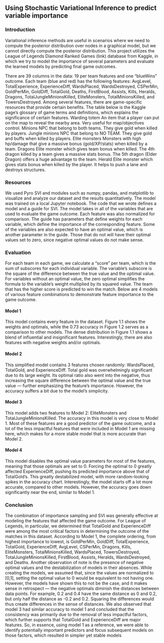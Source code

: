 ## Using Stochastic Variational Inference to predict variable importance

### Introduction
  Variational inference methods are useful in scenarios where we need to compute the posterior distribution over nodes in a graphical model, but we cannot directly compute the posterior distribution.
This project utilizes the League of Legends Diamond Ranked Games (link) database from Kaggle, in which we try to model the importance of several parameters and evaluate the learned models by predicting final game outcomes.

  There are 39 columns in the data: 19 per team features and one “blueWins” outcome. Each team (blue and red) has the following features: 
AvgLevel, TotalExperience, ExperienceDiff,
WardsPlaced, WardsDestroyed,
CSPerMin, GoldPerMin, GoldDiff, TotalGold,
Deaths, FirstBlood, Assists, Kills,
Heralds, Dragons, TotalJungleMinionsKilled, EliteMonsters,
TotalMinionsKilled, and TowersDestroyed.
Among several features, there are game-specific resources that provide certain benefits. The table below is the Kaggle page’s glossary of game terms and definitions, which explains the significance of certain features.
Warding totem
An item that a player can put on the map to reveal the nearby area. Very useful for map/objectives control.
Minions
NPC that belong to both teams. They give gold when killed by players.
Jungle minions
NPC that belong to NO TEAM. They give gold and buffs when killed by players.
Elite monsters
Monsters with high hp/damage that give a massive bonus (gold/XP/stats) when killed by a team.
Dragons
Elite monster which gives team bonus when killed. The 4th dragon killed by a team gives a massive stats bonus. The 5th dragon (Elder Dragon) offers a huge advantage to the team.
Herald
Elite monster which gives stats bonus when killed by the player. It helps to push a lane and destroys structures.


### Resources
  We used Pyro SVI and modules such as numpy, pandas, and matplotlib to visualize and analyze our dataset and the results quantitatively. The model was trained on a local Jupyter notebook.
The code that we wrote defines a model and a guide for SVI. The model takes in all of the variables that are used to evaluate the game outcome. Each feature was also normalized for comparison. The guide has parameters that define weights for each variable, which define the importance of the corresponding feature. Some of the variables are also expected to have an optimal value, which is another parameter in the guide. Those that do not will have their optimal values set to zero, since negative optimal values do not make sense.


### Evaluation
For each team in each game, we calculate a “score” per team, which is the sum of subscores for each individual variable. The variable’s subscore is the square of the difference between the true value and the optimal value. For variables without an optimal value, the zero optimal simplifies the formula to the variable’s weight multiplied by its squared value. The team that has the higher score is predicted to win the match.
Below are 4 models of various feature combinations to demonstrate feature importance to the game outcome. 

#### Model 1
This model contains every feature in the dataset. Figure 1.1 shows the weights and optimals, while the 0.73 accuracy in Figure 1.2 serves as a comparison to other models. The dense distribution in Figure 1.1 shows a blend of influential and insignificant features. Interestingly, there are also features with negative weights and/or optimals.


#### Model 2
This simplified model contains 3 features chosen randomly: WardsPlaced, TotalGold, and ExperienceDiff. Total gold was overwhelmingly significant due to its large weight. Its optimal ratio also went into the negative, thus increasing the square difference between the optimal value and the true value — further emphasizing the feature’s importance. However, the accuracy suffers a bit due to the model’s simplicity.

#### Model 3
This model adds two features to Model 2: EliteMonsters and TotalJungleMinionsKilled. The accuracy in this model is very close to Model 1. Most of these features are a good predictor of the game outcome, and a lot of the less impactful features that were included in Model 1 are missing here, which makes for a more stable model that is more accurate than Model 2.


#### Model 4
This model disables the optimal value parameters for most of the features, meaning that those optimals are set to 0. Forcing the optimal to 0 greatly affected ExperienceDiff, pushing its predicted importance above that of TotalGold’s. This greatly destabilized model, with more random-looking spikes in the accuracy chart. Interestingly, the model starts off a lot more accurate, compared to other models. However, the accuracy goes down significantly near the end, similar to Model 1.

### Conclusion
  The combination of importance sampling and SVI was generally effective at modeling the features that affected the game outcome. For League of Legends, in particular, we determined that TotalGold and ExperienceDiff were among the most critical factors in determining the outcome of the matches in this dataset. According to Model 1, the complete ordering, from highest importance to lowest, is GoldPerMin, GoldDiff, TotalExperience, TotalGold, ExperienceDiff, AvgLevel, CSPerMin, Dragons, Kills, EliteMonsters, TotalMinionsKilled, WardsPlaced, TowersDestroyed, TotalJungleMinionsKilled, FirstBlood, Assists, Heralds, WardsDestroyed, and Deaths.
Another observation of note is the presence of negative optimal values and the destabilization of models in their absences. While creating the models, we assumed that, since the values are normalized to [0,1], setting the optimal value to 0 would be equivalent to not having one. However, the models have shown this to not be the case, and it makes sense in retrospect — the negative optimals diminish the distances between data points. For example, 0.2 and 0.4 have the same distance as 0 and 0.2, but only half the distance as -0.2 and 0.2. Squaring the differences would thus create differences in the sense of distances.
We also observed that model 3 had similar accuracy to model 1 and concluded that the consistency was primarily due to the removal of less impactful factors, which further supports that TotalGold and ExperienceDiff are major features. So, in essence, using model 1 as a reference, we were able to identify potentially important predictors and focus subsequent models on those factors, which resulted in simpler yet stable models




